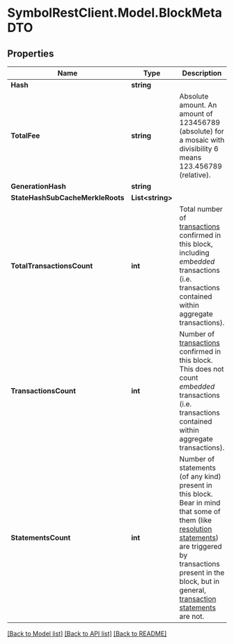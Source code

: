 # SymbolRestClient.Model.BlockMetaDTO

## Properties

Name | Type | Description | Notes
------------ | ------------- | ------------- | -------------
**Hash** | **string** |  | 
**TotalFee** | **string** | Absolute amount. An amount of 123456789 (absolute) for a mosaic with divisibility 6 means 123.456789 (relative). | 
**GenerationHash** | **string** |  | 
**StateHashSubCacheMerkleRoots** | **List&lt;string&gt;** |  | 
**TotalTransactionsCount** | **int** | Total number of [transactions](https://docs.symbolplatform.com/concepts/transaction.html) confirmed in this block, including *embedded* transactions (i.e. transactions contained within aggregate transactions).  | 
**TransactionsCount** | **int** | Number of [transactions](https://docs.symbolplatform.com/concepts/transaction.html) confirmed in this block. This does not count *embedded* transactions (i.e. transactions contained within aggregate transactions).  | 
**StatementsCount** | **int** | Number of statements (of any kind) present in this block. Bear in mind that some of them (like [resolution statements](https://docs.symbolplatform.com/concepts/receipt.html#resolution-statement)) are triggered by transactions present in the block, but in general, [transaction statements](https://docs.symbolplatform.com/concepts/receipt.html#transaction-statement) are not.  | 

[[Back to Model list]](../README.md#documentation-for-models) [[Back to API list]](../README.md#documentation-for-api-endpoints) [[Back to README]](../README.md)

